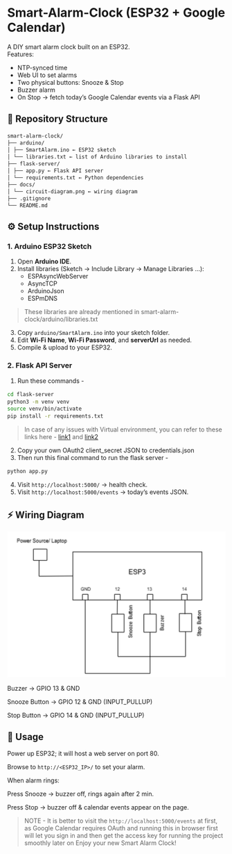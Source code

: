 # Smart-Alarm-Clock (ESP32 + Google Calendar)

A DIY smart alarm clock built on an ESP32.  
Features:
- NTP-synced time  
- Web UI to set alarms  
- Two physical buttons: Snooze & Stop  
- Buzzer alarm  
- On Stop → fetch today’s Google Calendar events via a Flask API



## 📂 Repository Structure

```text
smart-alarm-clock/
├── arduino/
│ ├── SmartAlarm.ino ← ESP32 sketch
│ └── libraries.txt ← list of Arduino libraries to install
├── flask-server/
│ ├── app.py ← Flask API server
│ └── requirements.txt ← Python dependencies
├── docs/
│ └── circuit-diagram.png ← wiring diagram
├── .gitignore
└── README.md
```

## ⚙️ Setup Instructions

### 1. Arduino ESP32 Sketch

1. Open **Arduino IDE**.  
2. Install libraries (Sketch → Include Library → Manage Libraries …):  
   - ESPAsyncWebServer  
   - AsyncTCP  
   - ArduinoJson  
   - ESPmDNS
> These libraries are already mentioned in smart-alarm-clock/arduino/libraries.txt   
3. Copy `arduino/SmartAlarm.ino` into your sketch folder.  
4. Edit **Wi-Fi Name**, **Wi-Fi Password**, and **serverUrl** as needed.  
5. Compile & upload to your ESP32.

### 2. Flask API Server

1. Run these commands - 
```bash
cd flask-server
python3 -m venv venv
source venv/bin/activate
pip install -r requirements.txt
```
> In case of any issues with Virtual environment, you can refer to these links here - [link1](https://www.w3schools.com/python/python_virtualenv.asp) and [link2](https://docs.python.org/3/library/venv.html)
2. Copy your own OAuth2 client_secret JSON to credentials.json
3. Then run this final command to run the flask server - 
```bash
python app.py
```
4. Visit `http://localhost:5000/` → health check.
5. Visit `http://localhost:5000/events` → today’s events JSON.

## ⚡ Wiring Diagram

![Circuit Diagram](docs/circuit-diagram.png)

Buzzer → GPIO 13 & GND

Snooze Button → GPIO 12 & GND (INPUT_PULLUP)

Stop Button → GPIO 14 & GND (INPUT_PULLUP)

## 🎉 Usage

Power up ESP32; it will host a web server on port 80.

Browse to `http://<ESP32_IP>/` to set your alarm.

When alarm rings:

Press Snooze → buzzer off, rings again after 2 min.

Press Stop → buzzer off & calendar events appear on the page.
> NOTE - It is better to visit the `http://localhost:5000/events` at first, as Google Calendar requires OAuth and running this in browser first will let you sign in and then get the access key for running the project smoothly later on
Enjoy your new Smart Alarm Clock!
